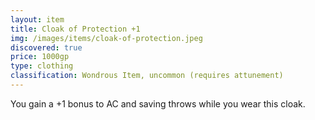 ```yaml
---
layout: item
title: Cloak of Protection +1
img: /images/items/cloak-of-protection.jpeg
discovered: true
price: 1000gp
type: clothing
classification: Wondrous Item, uncommon (requires attunement)
---
```

You gain a +1 bonus to AC and saving throws while you wear this cloak.

